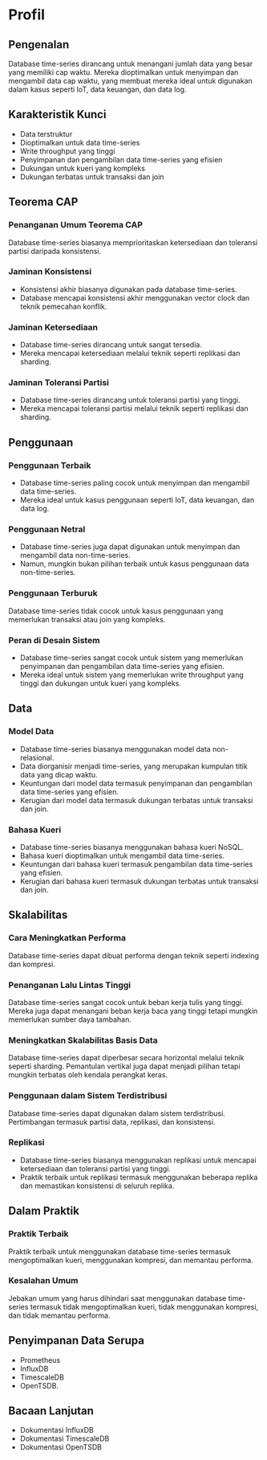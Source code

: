 # Profil

## **Pengenalan**

Database time-series dirancang untuk menangani jumlah data yang besar yang memiliki cap waktu. Mereka dioptimalkan untuk menyimpan dan mengambil data cap waktu, yang membuat mereka ideal untuk digunakan dalam kasus seperti IoT, data keuangan, dan data log.

## **Karakteristik Kunci**

- Data terstruktur
- Dioptimalkan untuk data time-series
- Write throughput yang tinggi
- Penyimpanan dan pengambilan data time-series yang efisien
- Dukungan untuk kueri yang kompleks
- Dukungan terbatas untuk transaksi dan join

## **Teorema CAP**

### **Penanganan Umum Teorema CAP**

Database time-series biasanya memprioritaskan ketersediaan dan toleransi partisi daripada konsistensi.

### **Jaminan Konsistensi**

- Konsistensi akhir biasanya digunakan pada database time-series.
- Database mencapai konsistensi akhir menggunakan vector clock dan teknik pemecahan konflik.

### **Jaminan Ketersediaan**

- Database time-series dirancang untuk sangat tersedia.
- Mereka mencapai ketersediaan melalui teknik seperti replikasi dan sharding.

### **Jaminan Toleransi Partisi**

- Database time-series dirancang untuk toleransi partisi yang tinggi.
- Mereka mencapai toleransi partisi melalui teknik seperti replikasi dan sharding.

## **Penggunaan**

### **Penggunaan Terbaik**

- Database time-series paling cocok untuk menyimpan dan mengambil data time-series.
- Mereka ideal untuk kasus penggunaan seperti IoT, data keuangan, dan data log.

### **Penggunaan Netral**

- Database time-series juga dapat digunakan untuk menyimpan dan mengambil data non-time-series.
- Namun, mungkin bukan pilihan terbaik untuk kasus penggunaan data non-time-series.

### **Penggunaan Terburuk**

Database time-series tidak cocok untuk kasus penggunaan yang memerlukan transaksi atau join yang kompleks.

### **Peran di Desain Sistem**

- Database time-series sangat cocok untuk sistem yang memerlukan penyimpanan dan pengambilan data time-series yang efisien.
- Mereka ideal untuk sistem yang memerlukan write throughput yang tinggi dan dukungan untuk kueri yang kompleks.

## Data

### **Model Data**

- Database time-series biasanya menggunakan model data non-relasional.
- Data diorganisir menjadi time-series, yang merupakan kumpulan titik data yang dicap waktu.
- Keuntungan dari model data termasuk penyimpanan dan pengambilan data time-series yang efisien.
- Kerugian dari model data termasuk dukungan terbatas untuk transaksi dan join.

### **Bahasa Kueri**

- Database time-series biasanya menggunakan bahasa kueri NoSQL.
- Bahasa kueri dioptimalkan untuk mengambil data time-series.
- Keuntungan dari bahasa kueri termasuk pengambilan data time-series yang efisien.
- Kerugian dari bahasa kueri termasuk dukungan terbatas untuk transaksi dan join.

## **Skalabilitas**

### **Cara Meningkatkan Performa**

Database time-series dapat dibuat performa dengan teknik seperti indexing dan kompresi.

### **Penanganan Lalu Lintas Tinggi**

Database time-series sangat cocok untuk beban kerja tulis yang tinggi. Mereka juga dapat menangani beban kerja baca yang tinggi tetapi mungkin memerlukan sumber daya tambahan.

### Meningkatkan Skalabilitas Basis Data

Database time-series dapat diperbesar secara horizontal melalui teknik seperti sharding. Pemantulan vertikal juga dapat menjadi pilihan tetapi mungkin terbatas oleh kendala perangkat keras.

### **Penggunaan dalam Sistem Terdistribusi**

Database time-series dapat digunakan dalam sistem terdistribusi. Pertimbangan termasuk partisi data, replikasi, dan konsistensi.

### **Replikasi**

- Database time-series biasanya menggunakan replikasi untuk mencapai ketersediaan dan toleransi partisi yang tinggi.
- Praktik terbaik untuk replikasi termasuk menggunakan beberapa replika dan memastikan konsistensi di seluruh replika.

## **Dalam Praktik**

### **Praktik Terbaik**

Praktik terbaik untuk menggunakan database time-series termasuk mengoptimalkan kueri, menggunakan kompresi, dan memantau performa.

### Kesalahan Umum

Jebakan umum yang harus dihindari saat menggunakan database time-series termasuk tidak mengoptimalkan kueri, tidak menggunakan kompresi, dan tidak memantau performa.

## Penyimpanan Data Serupa

- Prometheus
- InfluxDB
- TimescaleDB
- OpenTSDB.

## **Bacaan Lanjutan**

- Dokumentasi InfluxDB
- Dokumentasi TimescaleDB
- Dokumentasi OpenTSDB
